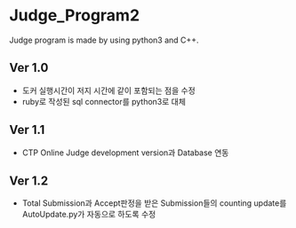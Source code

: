 # Judge_Program2
Judge program is made by using python3 and C++.

## Ver 1.0
* 도커 실행시간이 저지 시간에 같이 포함되는 점을 수정
* ruby로 작성된 sql connector를 python3로 대체

## Ver 1.1
* CTP Online Judge development version과 Database 연동

## Ver 1.2
* Total Submission과 Accept판정을 받은 Submission들의 counting update를 AutoUpdate.py가 자동으로 하도록 수정
